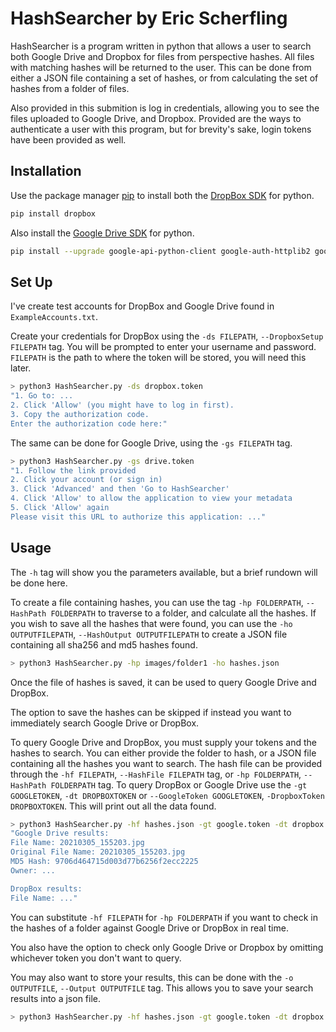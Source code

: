# HashSearcher by Eric Scherfling

HashSearcher is a program written in python that allows a user to search both Google Drive and Dropbox for files from perspective hashes. All files with matching hashes will be returned to the user. This can be done from either a JSON file containing a set of hashes, or from calculating the set of hashes from a folder of files.

Also provided in this submition is log in credentials, allowing you to see the files uploaded to Google Drive, and Dropbox. Provided are the ways to authenticate a user with this program, but for brevity's sake, login tokens have been provided as well. 

## Installation

Use the package manager [pip](https://pip.pypa.io/en/stable/) to install both the [DropBox SDK](https://github.com/dropbox/dropbox-sdk-python) for python.

```bash
pip install dropbox
```

Also install the [Google Drive SDK](https://github.com/gsuitedevs/PyDrive) for python.

```bash
pip install --upgrade google-api-python-client google-auth-httplib2 google-auth-oauthlib
```



## Set Up

I've create test accounts for DropBox and Google Drive found in `ExampleAccounts.txt`.

Create your credentials for DropBox using the `-ds FILEPATH`, `--DropboxSetup FILEPATH` tag. You will be prompted to enter your username and password. `FILEPATH` is the path to where the token will be stored, you will need this later.

```bash
> python3 HashSearcher.py -ds dropbox.token
"1. Go to: ...
2. Click 'Allow' (you might have to log in first).
3. Copy the authorization code.
Enter the authorization code here:" 
```
The same can be done for Google Drive, using the `-gs FILEPATH` tag.

```bash
> python3 HashSearcher.py -gs drive.token
"1. Follow the link provided
2. Click your account (or sign in)
3. Click 'Advanced' and then 'Go to HashSearcher'
4. Click 'Allow' to allow the application to view your metadata
5. Click 'Allow' again
Please visit this URL to authorize this application: ..."
```

## Usage

The `-h` tag will show you the parameters available, but a brief rundown will be done here.

To create a file containing hashes, you can use the tag `-hp FOLDERPATH`, `--HashPath FOLDERPATH` to traverse to a folder, and calculate all the hashes. If you wish to save all the hashes that were found, you can use the `-ho OUTPUTFILEPATH`, `--HashOutput OUTPUTFILEPATH` to create a JSON file containing all sha256 and md5 hashes found.

```bash
> python3 HashSearcher.py -hp images/folder1 -ho hashes.json
``` 

Once the file of hashes is saved, it can be used to query Google Drive and DropBox.

The option to save the hashes can be skipped if instead you want to immediately search Google Drive or DropBox.

To query Google Drive and DropBox, you must supply your tokens and the hashes to search. You can either provide the folder to hash, or a JSON file containing all the hashes you want to search. The hash file can be provided through the `-hf FILEPATH`, `--HashFile FILEPATH` tag, or `-hp FOLDERPATH`, `--HashPath FOLDERPATH` tag. To query DropBox or Google Drive use the `-gt GOOGLETOKEN`, `-dt DROPBOXTOKEN` or `--GoogleToken GOOGLETOKEN`, `-DropboxToken DROPBOXTOKEN`. This will print out all the data found.

```bash
> python3 HashSearcher.py -hf hashes.json -gt google.token -dt dropbox.token
"Google Drive results:
File Name: 20210305_155203.jpg
Original File Name: 20210305_155203.jpg
MD5 Hash: 9706d464715d003d77b6256f2ecc2225
Owner: ...  

DropBox results:
File Name: ..."
```
You can substitute `-hf FILEPATH` for `-hp FOLDERPATH` if you want to check in the hashes of a folder against Google Drive or DropBox in real time.

You also have the option to check only Google Drive or Dropbox by omitting whichever token you don't want to query.

You may also want to store your results, this can be done with the `-o OUTPUTFILE`, `--Output OUTPUTFILE` tag. This allows you to save your search results into a json file.
```bash
> python3 HashSearcher.py -hf hashes.json -gt google.token -dt dropbox.token -o output.json
```

